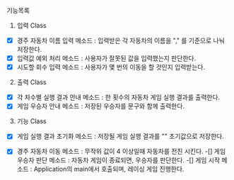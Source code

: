 기능목록
1. 입력 Class
- [x] 경주 자동차 이름 입력 메소드 : 입력받은 각 자동차의 이름을 "," 를 기준으로 나눠 저장한다.  
- [x] 입력값 예외 처리 메소드 : 사용자가 잘못된 값을 입력했는지 판단한다.
- [x] 시도할 회수 입력 메소드 : 사용자가 몇 번의 이동을 할 것인지 입력받는다. 
 
2. 출력 Class
-[x] 각 차수별 실행 결과 안내 메소드 : 한 횟수의 자동차 게임 실행 결과를 출력한다.
-[x] 게임 우승자 안내 메소드 : 저장된 우승자를 문구와 함께 출력한다. 

3. 기능 Class

-[x] 게임 실행 결과 초기화 메소드 : 저장될 게임 실행 결과를 "" 초기값으로 저장한다.
-[x] 경주 자동차 이동 메소드 : 무작위 값이 4 이상일때 자동차를 전진 시킨다.
-[] 게임 우승자 판단 메소드 : 자동차 게임이 종료되면, 우승자를 판단한다. 
-[] 게임 시작 메소드 : Application의 main에서 호출되며, 레이싱 게임 진행한다. 

